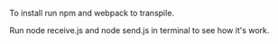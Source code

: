 To install run npm and webpack to transpile.

Run node receive.js and node send.js in terminal to see how it's work.